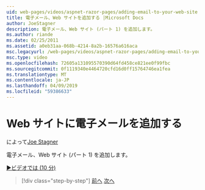 ```yaml
---
uid: web-pages/videos/aspnet-razor-pages/adding-email-to-your-web-site
title: 電子メール、Web サイトを追加する |Microsoft Docs
author: JoeStagner
description: 電子メール、Web サイト (パート 1) を追加します。
ms.author: riande
ms.date: 02/25/2011
ms.assetid: a0eb31aa-068b-4214-8a2b-16576a616aca
msc.legacyurl: /web-pages/videos/aspnet-razor-pages/adding-email-to-your-web-site
msc.type: video
ms.openlocfilehash: 72605a131095570390d64fd458ce821ee0f99fbc
ms.sourcegitcommit: 0f1119340e4464720cfd16d0ff15764746ea1fea
ms.translationtype: MT
ms.contentlocale: ja-JP
ms.lasthandoff: 04/09/2019
ms.locfileid: "59386633"
---
```

# <a name="adding-email-to-your-web-site"></a>Web サイトに電子メールを追加する

によって[Joe Stagner](https://github.com/JoeStagner)

電子メール、Web サイト (パート 1) を追加します。

[&#9654;ビデオでは (10 分)](https://channel9.msdn.com/Blogs/ASP-NET-Site-Videos/adding-email-to-your-web-site)

> [!div class="step-by-step"]
> [前へ](working-with-video.md)
> [次へ](adding-search-to-your-web-site.md)
